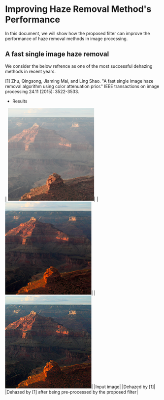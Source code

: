 # Improving Haze Removal Method's Performance
In this document, we will show how the proposed filter can improve the performance of haze removal methods in image processing. 
## A fast single image haze removal
We consider the below refrence as one of the most successful dehazing methods in recent years.

<a id="1">[1]</a>
Zhu, Qingsong, Jiaming Mai, and Ling Shao. "A fast single image haze removal algorithm using color attenuation prior." IEEE transactions on image processing 24.11 (2015): 3522-3533.
- Results

| <img src="https://github.com/onionhub/TIP/blob/Drafts/Drafts/test1.png" width="280" height="300">| |<img src="https://github.com/onionhub/TIP/blob/Drafts/Drafts/fast.png" width="280" height="300">| |<img src="https://github.com/onionhub/TIP/blob/Drafts/Drafts/preprocessed.png" width="280" height="300">|
|Input image|     |Dehazed by [1]|           |Dehazed by [1] after being pre-processed by the proposed filter|

